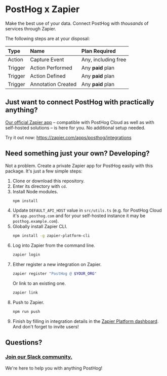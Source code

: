 # PostHog x Zapier

Make the best use of your data. Connect PostHog with _thousands_ of services through Zapier.

The following steps are at your disposal:

| Type    | Name               | Plan Required       |
| :------ | :----------------- | :------------------ |
| Action  | Capture Event      | Any, including free |
| Trigger | Action Performed   | Any **paid** plan   |
| Trigger | Action Defined     | Any **paid** plan   |
| Trigger | Annotation Created | Any **paid** plan   |

## Just want to connect PostHog with practically anything?

[Our official Zapier app](https://zapier.com/apps/posthog/integrations) – compatible with PostHog Cloud as well as with self-hosted solutions – is here for you. No additional setup needed.

Try it out now: https://zapier.com/apps/posthog/integrations

## Need something just your own? Developing?

Not a problem. Create a private Zapier app for PostHog easily with this package. It's just a few simple steps:

1. Clone or download this repository.
2. Enter its directory with `cd`.
3. Install Node modules.
    ```bash
    npm install
    ```
4. Update `DEFAULT_API_HOST` value in `src/utils.ts` (e.g. for PostHog Cloud it's `app.posthog.com` and for your self-hosted instance it may be `posthog.example.com`).
5. Globally install Zapier CLI.
    ```bash
    npm install -g zapier-platform-cli
    ```
6. Log into Zapier from the command line.
    ```bash
    zapier login
    ```
7. Either register a new integration on Zapier.
    ```bash
    zapier register "PostHog @ $YOUR_ORG"
    ```
    Or link to an existing one.
    ```bash
    zapier link
    ```
8. Push to Zapier.
    ```bash
    npm run push
    ```
9. Finish by filling in integration details in the [Zapier Platform dashboard](https://zapier.com/app/developer). And don't forget to invite users!

## Questions?

### [Join our Slack community.](https://join.slack.com/t/posthogusers/shared_invite/enQtOTY0MzU5NjAwMDY3LTc2MWQ0OTZlNjhkODk3ZDI3NDVjMDE1YjgxY2I4ZjI4MzJhZmVmNjJkN2NmMGJmMzc2N2U3Yjc3ZjI5NGFlZDQ)

We're here to help you with anything PostHog!
